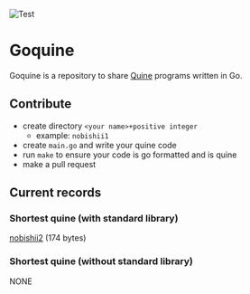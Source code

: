 ![Test](https://github.com/nobishino/goquine/actions/workflows/test.yml/badge.svg)
# Goquine

Goquine is a repository to share [Quine](https://en.wikipedia.org/wiki/Quine_(computing)) programs written in Go.

## Contribute

- create directory `<your name>+positive integer`
    - example: `nobishii1`
- create `main.go` and write your quine code
- run `make` to ensure your code is go formatted and is quine
- make a pull request

## Current records

### Shortest quine (with standard library)

[nobishii2](./nobishii2/main.go) (174 bytes)

### Shortest quine (without standard library)

NONE
